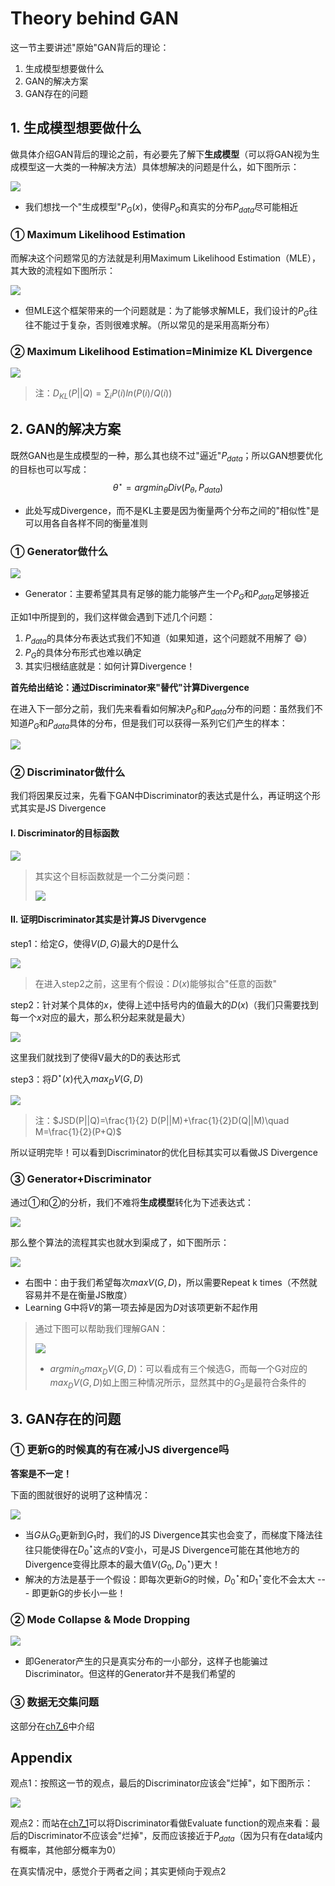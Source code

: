 # Theory behind GAN

这一节主要讲述"原始"GAN背后的理论：

1. 生成模型想要做什么
2. GAN的解决方案
3. GAN存在的问题

## 1. 生成模型想要做什么

做具体介绍GAN背后的理论之前，有必要先了解下**生成模型**（可以将GAN视为生成模型这一大类的一种解决方法）具体想解决的问题是什么，如下图所示：

![](png/a1.png)

- 我们想找一个"生成模型"$P_{G}(x)$，使得$P_{G}$和真实的分布$P_{data}$尽可能相近

### ① Maximum Likelihood Estimation

而解决这个问题常见的方法就是利用Maximum Likelihood Estimation（MLE），其大致的流程如下图所示：

![](png/a2.png)

- 但MLE这个框架带来的一个问题就是：为了能够求解MLE，我们设计的$P_G$往往不能过于复杂，否则很难求解。（所以常见的是采用高斯分布）

### ② Maximum Likelihood Estimation=Minimize KL Divergence

![](png/a3.png)

> 注：$D_{KL}(P||Q)=\sum_i P(i)ln(P(i)/Q(i))$

## 2. GAN的解决方案

既然GAN也是生成模型的一种，那么其也绕不过"逼近"$P_{data}$；所以GAN想要优化的目标也可以写成：
$$
\theta^{\star}=argmin_{\theta}Div(P_{\theta}, P_{data})
$$

- 此处写成Divergence，而不是KL主要是因为衡量两个分布之间的"相似性"是可以用各自各样不同的衡量准则

### ① Generator做什么

![](png/a4.png)

- Generator：主要希望其具有足够的能力能够产生一个$P_G$和$P_{data}$足够接近

正如1中所提到的，我们这样做会遇到下述几个问题：

1. $P_{data}$的具体分布表达式我们不知道（如果知道，这个问题就不用解了 :smile:）
2. $P_G$的具体分布形式也难以确定
3. 其实归根结底就是：如何计算Divergence！

**首先给出结论：通过Discriminator来"替代"计算Divergence**

在进入下一部分之前，我们先来看看如何解决$P_G$和$P_{data}$分布的问题：虽然我们不知道$P_G$和$P_{data}$具体的分布，但是我们可以获得一系列它们产生的样本：

![](png/a5.png)

### ② Discriminator做什么

我们将因果反过来，先看下GAN中Discriminator的表达式是什么，再证明这个形式其实是JS Divergence

#### I. Discriminator的目标函数

![](png/a6.png)

> 其实这个目标函数就是一个二分类问题：
>
> ![](png/a7.png)

#### II. 证明Discriminator其实是计算JS Divervgence

step1：给定$G$，使得$V(D,G)$最大的$D$是什么

![](png/a8.png)

> 在进入step2之前，这里有个假设：$D(x)$能够拟合"任意的函数"

step2：针对某个具体的$x$，使得上述中括号内的值最大的$D(x)$（我们只需要找到每一个$x$对应的最大，那么积分起来就是最大）

![](png/a9.png)

这里我们就找到了使得V最大的D的表达形式

step3：将$D^\star(x)$代入$max_DV(G,D)$

![](png/a10.png)

> 注：$JSD(P||Q)=\frac{1}{2} D(P||M)+\frac{1}{2}D(Q||M)\quad M=\frac{1}{2}(P+Q)$

所以证明完毕！可以看到Discriminator的优化目标其实可以看做JS Divergence

### ③ Generator+Discriminator

通过①和②的分析，我们不难将**生成模型**转化为下述表达式：

![](png/a11.png)

那么整个算法的流程其实也就水到渠成了，如下图所示：

![](png/a12.png)

- 右图中：由于我们希望每次$maxV(G,D)$，所以需要Repeat k times（不然就容易并不是在衡量JS散度）
- Learning G中将$V$的第一项去掉是因为$D$对该项更新不起作用

> 通过下图可以帮助我们理解GAN：
>
> ![](png/a13.png)
>
> - $argmin_{G}max_{D}V(G,D)$：可以看成有三个候选G，而每一个G对应的$max_DV(G,D)$如上图三种情况所示，显然其中的$G_3$是最符合条件的

## 3. GAN存在的问题

### ① 更新G的时候真的有在减小JS divergence吗

**答案是不一定！**

下面的图就很好的说明了这种情况：

![](png/a24.png)

- 当$G$从$G_0$更新到$G_1$时，我们的JS Divergence其实也会变了，而梯度下降法往往只能使得在$D_0^\star$这点的$V$变小，可是JS Divergence可能在其他地方的Divergence变得比原本的最大值$V(G_0,D_0^\star)$更大！
- 解决的方法是基于一个假设：即每次更新$G$的时候，$D_0^\star$和$D_1^\star$变化不会太大 --- 即更新G的步长小一些！

### ② Mode Collapse & Mode Dropping

![](png/a25.png)

- 即Generator产生的只是真实分布的一小部分，这样子也能骗过Discriminator。但这样的Generator并不是我们希望的

### ③ 数据无交集问题 

这部分在[ch7_6](ch7_6.md)中介绍

## Appendix

观点1：按照这一节的观点，最后的Discriminator应该会"烂掉"，如下图所示：

![](png/a26.png)

观点2：而站在[ch7_1](ch7_1.md)可以将Discriminator看做Evaluate function的观点来看：最后的Discriminator不应该会"烂掉"，反而应该接近于$P_{data}$（因为只有在data域内有概率，其他部分概率为0）

在真实情况中，感觉介于两者之间；其实更倾向于观点2